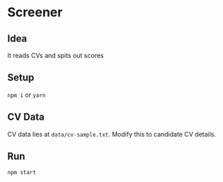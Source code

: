 # Screener

## Idea
It reads CVs and spits out scores

## Setup
`npm i` or `yarn`

## CV Data
CV data lies at `data/cv-sample.txt`. Modify this to candidate CV details.

## Run
`npm start`
